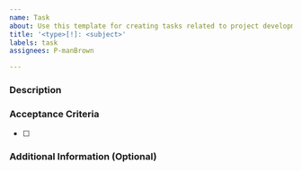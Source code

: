 ```yaml
---
name: Task
about: Use this template for creating tasks related to project development.
title: '<type>[!]: <subject>'
labels: task
assignees: P-manBrown

---
```


### Description

<!-- Provide a detailed description of the task. What needs to be done? Why is this task necessary? -->

### Acceptance Criteria

<!-- List the requirements that must be met for the task to be considered completed. -->
- [ ] 

### Additional Information (Optional)

<!-- Include any additional information, links, or references that may be relevant to completing the task. -->
